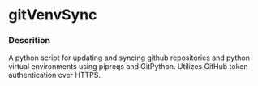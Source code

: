 # gitVenvSync

### Descrition
A python script for updating and syncing github repositories and python virtual environments using pipreqs and GitPython.
Utilizes GitHub token authentication over HTTPS.
